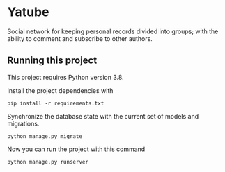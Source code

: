 # Yatube

Social network for keeping personal records divided into groups; with the ability to comment and subscribe to other authors.  

## Running this project
This project requires Python version 3.8.

Install the project dependencies with
```
pip install -r requirements.txt
```

Synchronize the database state with the current set of models and migrations. 
```
python manage.py migrate
```

Now you can run the project with this command
```
python manage.py runserver
```
